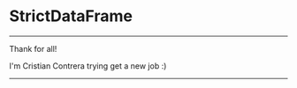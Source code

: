 # StrictDataFrame
*********************
Thank for all!

I'm Cristian Contrera trying get a new job :)

---
